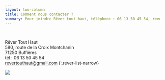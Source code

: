 ```yaml
---
layout: two-column
title: Comment nous contacter ?
summary: Pour joindre Rêver tout haut, téléphone : 06 13 50 45 54, revertouthaut@gmail.com
---  
```

<!-- <img src="http://res.cloudinary.com/dnxcesebo/image/upload/c_scale,h_500,r_10/v1527698358/frizouille_casquette_et_fleurs_lfh3yz.jpg" class="img-right"/> -->

&nbsp;

<!-- ![](http://res.cloudinary.com/dnxcesebo/image/upload/c_scale,h_550,r_10/v1527698358/frizouille_casquette_et_fleurs_lfh3yz.jpg) -->

Rêver Tout Haut <br>
580, route de la Croix Montchanin<br>
71250 Buffières<br>
tél&nbsp;: 06 13 50 45 54<br>
revertouthaut@gmail.com
{:.rever-list-narrow}

![](http://res.cloudinary.com/dnxcesebo/image/upload/c_scale,h_400,r_15/v1527764491/bureau-val_pzj61u.jpg)